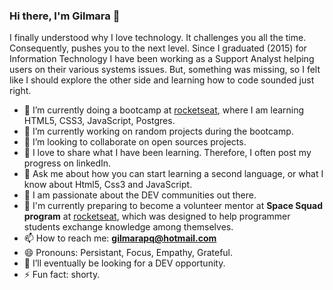 ### Hi there, I'm Gilmara 👋

I finally understood why I love technology. It challenges you all the time. Consequently, pushes you to the next level. 
Since I graduated (2015) for Information Technology I have been working as a Support Analyst helping users on their various systems issues. 
But, something was missing, so I felt like I should explore the other side and learning how to code sounded just right.

- 🌱 I’m currently doing a bootcamp at [rocketseat](https://rocketseat.com.br/), where I am learning HTML5, CSS3, JavaScript, Postgres. 
- 🔭 I’m currently working on random projects during the bootcamp.
- 👯 I’m looking to collaborate on open sources projects.
- 💬 I love to share what I have been learning. Therefore, I often post my progress on linkedIn.
- 💬 Ask me about how you can start learning a second language, or what I know about Html5, Css3 and JavaScript.
- 👋 I am passionate about the DEV communities out there.
- :raising_hand: I'm currently preparing to become a volunteer mentor at **Space Squad program** at [rocketseat](https://rocketseat.com.br/), which was designed to help programmer students exchange knowledge among themselves.
- 📫 How to reach me: **gilmarapq@hotmail.com**
- 😄 Pronouns: Persistant, Focus, Empathy, Grateful.
- 🤔 I’ll eventually be looking for a DEV opportunity.  
- ⚡ Fun fact: shorty.

<!--
**Gilmara-Git/Gilmara-Git** is a ✨ _special_ ✨ repository because its `README.md` (this file) appears on your GitHub profile.

Here are some ideas to get you started:

- 🔭 I’m currently working on random little projects designed to learn while practicing. 
- 🌱 I’m currently learning HTML5, CSS3, JavaScript, Postgres
- 👯 I’m looking to collaborate open sources projects.
- 🤔 I’m looking for help with ...
- 💬 Ask me about ...
- 📫 How to reach me: **gilmarapq@hotmail.com**
- 😄 Pronouns: 
- ⚡ Fun fact: shorty
-->
